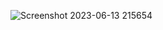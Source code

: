 ![Screenshot 2023-06-13 215654](https://github.com/Hylluh/social-tree/assets/80074630/790ff5a2-a150-4a50-ab9d-7986da9a015b)
